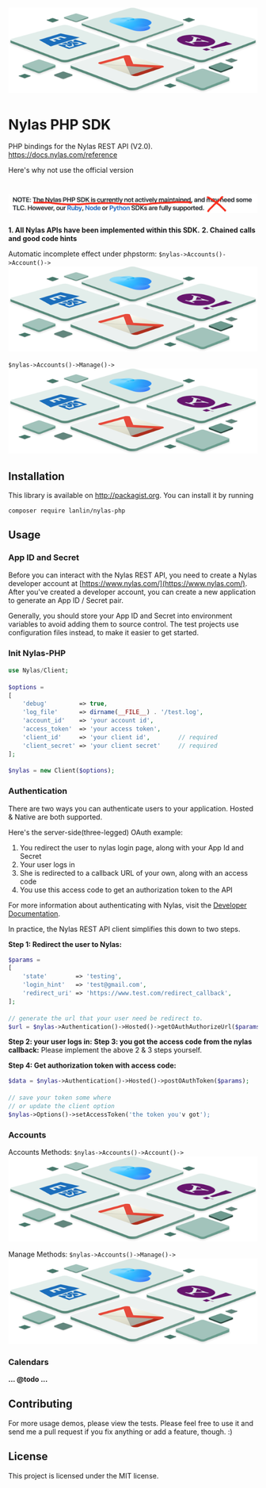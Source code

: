 # [![Nylas-PHP](media/nylas-php.png)](https://github.com/lanlin/nylas-php)

# Nylas PHP SDK

PHP bindings for the Nylas REST API (V2.0). https://docs.nylas.com/reference

Here's why not use the official version
# [![Nylas-Official](media/not-use.png)](https://github.com/nylas/nylas-php)

**1. All Nylas APIs have been implemented within this SDK.**
**2. Chained calls and good code hints**

Automatic incomplete effect under phpstorm:
`$nylas->Accounts()->Account()->`
![Nylas-PHP](media/nylas-php.png)

`$nylas->Accounts()->Manage()->`
![Nylas-PHP](media/nylas-php.png)


## Installation

This library is available on http://packagist.org. You can install it by running

```shell
composer require lanlin/nylas-php
```


## Usage

### App ID and Secret

Before you can interact with the Nylas REST API,
you need to create a Nylas developer account at [https://www.nylas.com/](https://www.nylas.com/).
After you've created a developer account, you can create a new application to generate an App ID / Secret pair.

Generally, you should store your App ID and Secret into environment variables to avoid adding them to source control.
The test projects use configuration files instead, to make it easier to get started.

### Init Nylas-PHP

```php
use Nylas/Client;

$options =
[
    'debug'         => true,
    'log_file'      => dirname(__FILE__) . '/test.log',
    'account_id'    => 'your account id',
    'access_token'  => 'your access token',
    'client_id'     => 'your client id',        // required
    'client_secret' => 'your client secret'     // required
];

$nylas = new Client($options);
```


### Authentication

There are two ways you can authenticate users to your application.
Hosted & Native are both supported.

Here's the server-side(three-legged) OAuth example:

1. You redirect the user to nylas login page, along with your App Id and Secret
2. Your user logs in
3. She is redirected to a callback URL of your own, along with an access code
4. You use this access code to get an authorization token to the API

For more information about authenticating with Nylas,
visit the [Developer Documentation](https://docs.nylas.com/reference#authentication).

In practice, the Nylas REST API client simplifies this down to two steps.

**Step 1: Redirect the user to Nylas:**

```php
$params =
[
    'state'        => 'testing',
    'login_hint'   => 'test@gmail.com',
    'redirect_uri' => 'https://www.test.com/redirect_callback',
];

// generate the url that your user need be redirect to.
$url = $nylas->Authentication()->Hosted()->getOAuthAuthorizeUrl($params);
```

**Step 2: your user logs in:**
**Step 3: you got the access code from the nylas callback:**
Please implement the above 2 & 3 steps yourself.

**Step 4: Get authorization token with access code:**

```php
$data = $nylas->Authentication()->Hosted()->postOAuthToken($params);

// save your token some where
// or update the client option
$nylas->Options()->setAccessToken('the token you'v got');
```


### Accounts

Accounts Methods:
`$nylas->Accounts()->Account()->`
![Nylas-PHP](media/nylas-php.png)

Manage Methods:
`$nylas->Accounts()->Manage()->`
![Nylas-PHP](media/nylas-php.png)


### Calendars
**... @todo ...**


## Contributing

For more usage demos, please view the tests.
Please feel free to use it and send me a pull request if you fix anything or add a feature, though. :)


## License

This project is licensed under the MIT license.
